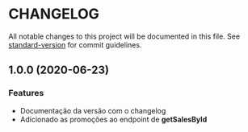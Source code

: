 # CHANGELOG

All notable changes to this project will be documented in this file. See [standard-version](https://github.com/conventional-changelog/standard-version) for commit guidelines.

## 1.0.0 (2020-06-23)

### Features

- Documentação da versão com o changelog
- Adicionado as promoções ao endpoint de **getSalesById**
